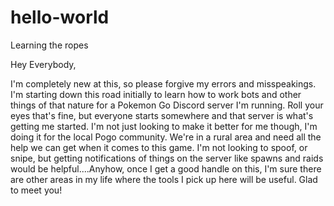 # hello-world
Learning the ropes

Hey Everybody,

I'm completely new at this, so please forgive my errors and misspeakings. I'm starting down this road initially to learn how to work bots
and other things of that nature for a Pokemon Go Discord server I'm running. Roll your eyes that's fine, but everyone starts somewhere 
and that server is what's getting me started. I'm not just looking to make it better for me though, I'm doing it for the local Pogo community.  We're in a rural area and need all the help we can get when it comes to this game. I'm not looking to spoof, or snipe, but getting notifications of things on the server like spawns and raids would be helpful....Anyhow, once I get a good handle on this, I'm sure there are other areas in my life where the tools I pick up here will be useful. Glad to meet you!
